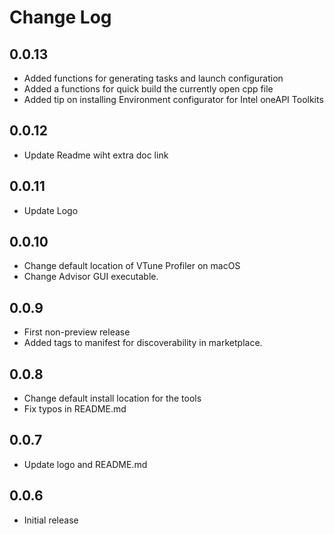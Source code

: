 # Change Log

## 0.0.13

- Added functions for generating tasks and launch configuration
- Added a functions for quick build the currently open cpp file
- Added tip on installing Environment configurator for Intel oneAPI Toolkits

## 0.0.12

- Update Readme wiht extra doc link

## 0.0.11

- Update Logo

## 0.0.10

- Change default location of VTune Profiler on macOS
- Change Advisor GUI executable.

##  0.0.9

- First non-preview release
- Added tags to manifest for discoverability in marketplace.

##  0.0.8

- Change default install location for the tools
- Fix typos in README.md

##  0.0.7

- Update logo and README.md

##  0.0.6

- Initial release
